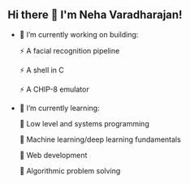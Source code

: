 ## Hi there 👋 I'm Neha Varadharajan!





- 🔭 I’m currently working on building:
  
  
    ⚡ A facial recognition pipeline
  
    ⚡ A shell in C
  
    ⚡ A CHIP-8 emulator

  
  
- 🌱 I’m currently learning:

  
    💬 Low level and systems programming
  
    💬 Machine learning/deep learning fundamentals
  
    💬 Web development
  
    💬 Algorithmic problem solving

